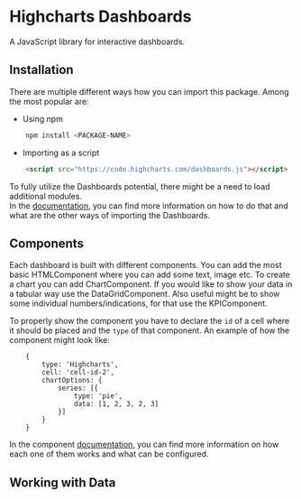 # Highcharts Dashboards #
A JavaScript library for interactive dashboards.

## Installation
There are multiple different ways how you can import this package.
Among the most popular are:
* Using npm
```bash
    npm install <PACKAGE-NAME>
```
* Importing as a script
```html
    <script src="https://code.highcharts.com/dashboards.js"></script>
 ```

To fully utilize the Dashboards potential, there might be a need to load additional modules. <br>
In the [documentation](https://highcharts.com/docs/dashboards/instalation), you can find more information on how to do that and what are the other ways of importing the Dashboards.

## Components
Each dashboard is built with different components. You can add the most basic HTMLComponent where you can add some text, image etc.
To create a chart you can add ChartComponent. If you would like to show your data in a tabular way use the DataGridComponent. Also useful might be to show some individual numbers/indications, for that use the KPIComponent.

To properly show the component you have to declare the `id` of a cell where it should be placed and the `type` of that component.
An example of how the component might look like:
``` JS
    {
        type: 'Highcharts',
        cell: 'cell-id-2',
        chartOptions: {
            series: [{
                type: 'pie',
                data: [1, 2, 3, 2, 3]
            }]
        }
    }
```
In the component [documentation](https://highcharts.com/docs/dashboards/types-of-components), you can find more information on how each one of them works and what can be configured.

## Working with Data

